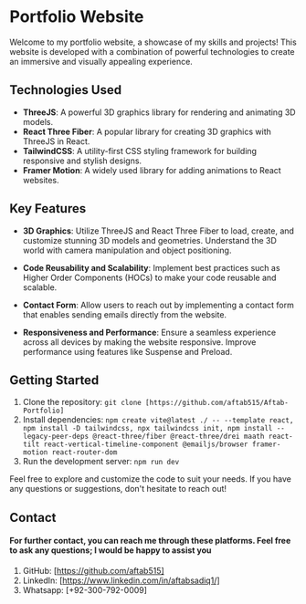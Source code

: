 # Portfolio Website

Welcome to my portfolio website, a showcase of my skills and projects! This website is developed with a combination of powerful technologies to create an immersive and visually appealing experience.

## Technologies Used

- **ThreeJS**: A powerful 3D graphics library for rendering and animating 3D models.
- **React Three Fiber**: A popular library for creating 3D graphics with ThreeJS in React.
- **TailwindCSS**: A utility-first CSS styling framework for building responsive and stylish designs.
- **Framer Motion**: A widely used library for adding animations to React websites.

## Key Features

- **3D Graphics**: Utilize ThreeJS and React Three Fiber to load, create, and customize stunning 3D models and geometries. Understand the 3D world with camera manipulation and object positioning.

- **Code Reusability and Scalability**: Implement best practices such as Higher Order Components (HOCs) to make your code reusable and scalable.

- **Contact Form**: Allow users to reach out by implementing a contact form that enables sending emails directly from the website.

- **Responsiveness and Performance**: Ensure a seamless experience across all devices by making the website responsive. Improve performance using features like Suspense and Preload.

## Getting Started

1. Clone the repository: `git clone [https://github.com/aftab515/Aftab-Portfolio]`
2. Install dependencies: `npm create vite@latest ./ -- --template react, npm install -D tailwindcss, npx tailwindcss init, npm install --legacy-peer-deps @react-three/fiber @react-three/drei maath react-tilt react-vertical-timeline-component @emailjs/browser framer-motion react-router-dom`
3. Run the development server: `npm run dev`

Feel free to explore and customize the code to suit your needs. If you have any questions or suggestions, don't hesitate to reach out!

## Contact

#### For further contact, you can reach me through these platforms. Feel free to ask any questions; I would be happy to assist you

1. GitHub: [https://github.com/aftab515]
2. LinkedIn: [https://www.linkedin.com/in/aftabsadiq1/]
3. Whatsapp: [+92-300-792-0009]